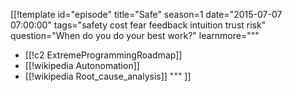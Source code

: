 [[!template id="episode"
title="Safe"
season=1
date="2015-07-07 07:00:00"
tags="safety cost fear feedback intuition trust risk"
question="When do you do your best work?"
learnmore="""
- [[!c2 ExtremeProgrammingRoadmap]]
- [[!wikipedia Autonomation]] 
- [[!wikipedia Root_cause_analysis]] 
"""
]]
